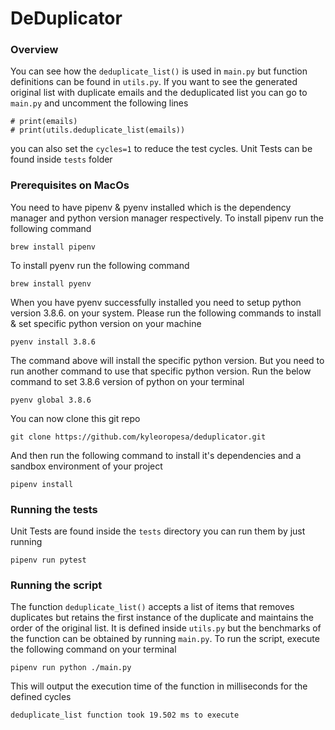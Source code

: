 # DeDuplicator

### Overview
You can see how the `deduplicate_list()` is used in `main.py` but function definitions
can be found in `utils.py`. If you want to see the generated original list with duplicate
emails and the deduplicated list you can go to `main.py` and uncomment the following lines

```
# print(emails)
# print(utils.deduplicate_list(emails))
```

you can also set the `cycles=1` to reduce the test cycles. Unit Tests can be found inside `tests`
folder

### Prerequisites on MacOs
You need to have pipenv & pyenv installed which is the dependency manager and python version manager respectively.
To install pipenv run the following command
```
brew install pipenv
```

To install pyenv run the following command
```
brew install pyenv
```

When you have pyenv successfully installed you need to setup python version 3.8.6. on your system. Please
run the following commands to install & set specific python version on your machine

```
pyenv install 3.8.6
```

The command above will install the specific python version. But you need to run another command
to use that specific python version. Run the below command to
set 3.8.6 version of python on your terminal

```
pyenv global 3.8.6
```

You can now clone this git repo
```
git clone https://github.com/kyleoropesa/deduplicator.git
```

And then run the following command to install it's dependencies and a sandbox
environment of your project
```
pipenv install
```

### Running the tests
Unit Tests are found inside the `tests` directory you can run them by just running
```
pipenv run pytest
```

### Running the script
The function `deduplicate_list()` accepts a list of items that removes duplicates but
retains the first instance of the duplicate and maintains the order of the original list. 
It is defined inside `utils.py` but the benchmarks of the function can be obtained
by running `main.py`. To run the script, execute the following command on your terminal

```
pipenv run python ./main.py
```

This will output the execution time of the function in milliseconds for the defined cycles

```
deduplicate_list function took 19.502 ms to execute
```

